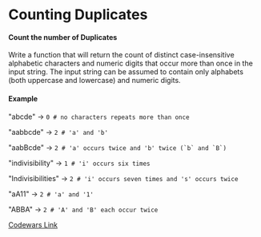 # Counting Duplicates

#### Count the number of Duplicates
Write a function that will return the count of distinct case-insensitive alphabetic characters and numeric digits that occur more than once in the input string. The input string can be assumed to contain only alphabets (both uppercase and lowercase) and numeric digits.

#### Example
"abcde" -> ```0 # no characters repeats more than once```

"aabbcde" -> ```2 # 'a' and 'b'```

"aabBcde" -> ```2 # 'a' occurs twice and 'b' twice (`b` and `B`)```

"indivisibility" -> ```1 # 'i' occurs six times```

"Indivisibilities" -> ```2 # 'i' occurs seven times and 's' occurs twice```

"aA11" -> ```2 # 'a' and '1'```

"ABBA" -> ```2 # 'A' and 'B' each occur twice```

[Codewars Link](https://www.codewars.com/kata/54bf1c2cd5b56cc47f0007a1)
